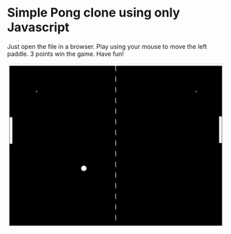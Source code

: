 # Simple Pong clone using only Javascript

Just open the file in a browser. Play using your mouse to move the left paddle. 3 points win the game. Have fun!

![Pong Screenshot](https://github.com/jamesalmeida/pong-clone-in-JS/blob/master/screenshot.png)

